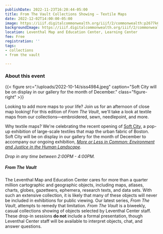 ```yaml
---
publishDate: 2022-11-23T16:20:44-05:00
title: From The Vault Collections Showing — Textile Maps
date: 2022-12-02T14:00:00-05:00
image: https://iiif.digitalcommonwealth.org/iiif/2/commonwealth:p2677k68s/full/2000,/0/default.jpg
backgroundImage: https://iiif.digitalcommonwealth.org/iiif/2/commonwealth:p2677k68s/full/2000,/0/default.jpg
location: Leventhal Map and Education Center, Learning Center
fee: Free
registration: ''
tags:
- collections
- from the vault

---
```

### About this event

{{< figure src="/uploads/2022-10-14/siss4984.jpeg" caption="Soft City will be on display in our gallery for the month of December." class="figure-right" >}}

Looking to add more maps to your life? Join us for an afternoon of close map looking! For this edition of _From The Vault_, we'll take a look at textile maps from our collections—embroidered, sewn, needlepoint, and more. 

Why textile maps? We're celebrating the recent opening of [Soft City](https://justpractice.work/), a pop-up exhibition of large-scale textiles that map the urban fabric of Boston. Soft City will be on display in our gallery for the month of December to accompany our ongoing exhibition, [_More or Less in Common: Environment and Justice in the Human Landscape_](https://www.leventhalmap.org/digital-exhibitions/more-or-less-in-common/). 

_Drop in any time between 2:00PM - 4:00PM._ 

##### _From The Vault_

The Leventhal Map and Education Center cares for more than a quarter million cartographic and geographic objects, including maps, atlases, charts, globes, gazetteers, ephemera, research texts, and data sets. With such an extensive collection, it is likely that many of these objects will never be included in exhibitions for public viewing. Our latest series, _From The Vault_, attempts to remedy that limitation. _From The Vault_ is a biweekly, casual collections showing of objects selected by Leventhal Center staff. These drop-in sessions **do not** include a formal presentation, though Leventhal Center staff will be available to interpret objects, chat, and answer questions.